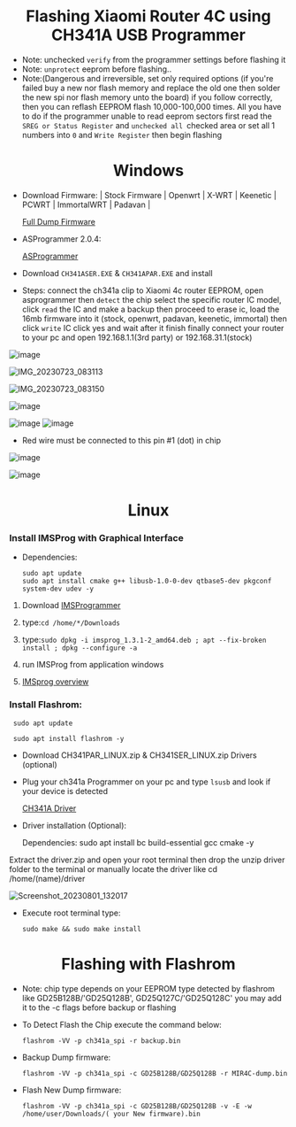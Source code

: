 # <h1 align="center">Flashing Xiaomi Router 4C using CH341A USB Programmer</h1>

- Note: unchecked `verify` from the programmer settings before flashing it
- Note: `unprotect` eeprom before flashing..
- Note:(Dangerous and irreversible, set only required options (if you're failed buy a new nor flash memory and replace the old one then solder the new spi nor flash memory unto the board) if you follow correctly, then you can reflash EEPROM flash 10,000-100,000 times. All you have to do if the programmer unable to read eeprom sectors first read the `SREG or Status Register` and `unchecked all `checked area or set all 1 numbers into `0` and `Write Register` then begin flashing 


# <h1 align="center"> Windows </h1>

- Download Firmware: | Stock Firmware | Openwrt | X-WRT | Keenetic | PCWRT | ImmortalWRT | Padavan |

     [Full Dump Firmware](https://github.com/xiv3r/Xiaomi-Router-4C-CH341A-flasher/releases/tag/V1)

- ASProgrammer 2.0.4:

     [ASProgrammer](https://github.com/xiv3r/Xiaomi-Router-4C-CH341A-flasher/releases/download/V1/AsProgrammer_2.0.4.zip)

- Download `CH341ASER.EXE` & `CH341APAR.EXE` and install

- Steps: connect the ch341a clip to Xiaomi 4c router EEPROM, open asprogrammer then `detect` the chip select the specific router IC model, click `read` the IC and make a backup then proceed to erase ic, load the 16mb firmware into it
  (stock, openwrt, padavan, keenetic, immortal) then click `write` IC click yes and wait after it finish finally connect your router to your pc and open 192.168.1.1(3rd party) or 192.168.31.1(stock)


![image](https://github.com/xiv3r/Xiaomi-Router-4C-CH34A-flash-firmware/assets/117867334/704a2efb-d911-4737-8670-8480cfe073e0)


![IMG_20230723_083113](https://github.com/xiv3r/Xiaomi-Router-4C-CH34A-flash-firmware/assets/117867334/8c399a16-f7a1-4e77-b900-d4bfa674f79d)


![IMG_20230723_083150](https://github.com/xiv3r/Xiaomi-Router-4C-CH34A-flash-firmware/assets/117867334/bf2053cc-a585-41b9-b8a0-b150ddcbd87e)


![image](https://github.com/xiv3r/Xiaomi-Router-4C-CH34A-flash-firmware/assets/117867334/32c84a15-dd5d-43b0-87b1-6be5aeccad41)

![image](https://github.com/xiv3r/Xiaomi-Router-4C-CH34A-flash-firmware/assets/117867334/76807418-5626-4829-a0f4-aebe305701ba)
![image](https://github.com/xiv3r/Xiaomi-Router-4C-CH34A-flash-firmware/assets/117867334/5621d78b-b314-4ba8-8fec-1badffd65141)

- Red wire must be connected to this pin #1 (dot) in chip

![image](https://github.com/xiv3r/Xiaomi-Router-4C-CH34A-flash-firmware/assets/117867334/466c5aad-61c9-498a-bd1e-c9171fe64c86)

![image](https://github.com/xiv3r/Xiaomi-Router-4C-CH34A-flash-firmware/assets/117867334/dd03fa11-4b8d-47f5-b878-eb790ec73332)


# <h1 align="center"> Linux </h1>

### Install IMSProg with Graphical Interface

  - Dependencies:

        sudo apt update
        sudo apt install cmake g++ libusb-1.0-0-dev qtbase5-dev pkgconf system-dev udev -y

  1. Download [IMSProgrammer](https://github.com/xiv3r/Xiaomi-Router-4C-CH341A-flasher/releases/download/V1/imsprog_1.3.1-2_amd64.deb)

  2. type:`cd /home/*/Downloads`
  
  3. type:`sudo dpkg -i imsprog_1.3.1-2_amd64.deb ; apt --fix-broken install ; dpkg --configure -a`
 
  4. run IMSProg from application windows

  5. [IMSprog overview](https://github.com/bigbigmdm/IMSProg)


 
### Install Flashrom:

     sudo apt update
  
     sudo apt install flashrom -y
  
   
- Download CH341PAR_LINUX.zip & CH341SER_LINUX.zip Drivers (optional)

- Plug your ch341a Programmer on your pc and type `lsusb` and look if your device is detected


   [CH341A Driver](https://github.com/xiv3r/Xiaomi-Router-4C-CH341A-flasher/files/12224825/driver.zip)


- Driver installation (Optional):

   Dependencies: sudo apt install bc build-essential gcc cmake -y
  
Extract the driver.zip and open your root terminal then drop the unzip driver folder to the terminal or manually locate the driver like cd /home/(name)/driver

![Screenshot_20230801_132017](https://github.com/xiv3r/Xiaomi-Router-4C-CH341A-flasher/assets/117867334/fc367842-6724-4f66-80a5-6409bd93190b)


- Execute root terminal type:

      sudo make && sudo make install

# <h1 align="center"> Flashing with Flashrom </h1>

- Note: chip type depends on your EEPROM type detected by flashrom like GD25B128B/'GD25Q128B', GD25Q127C/'GD25Q128C' you may add it to the -c flags before backup or flashing

- To Detect Flash the Chip execute the command below:

      flashrom -VV -p ch341a_spi -r backup.bin
 
- Backup Dump firmware: 

      flashrom -VV -p ch341a_spi -c GD25B128B/GD25Q128B -r MIR4C-dump.bin

- Flash New Dump firmware:

      flashrom -VV -p ch341a_spi -c GD25B128B/GD25Q128B -v -E -w /home/user/Downloads/( your New firmware).bin
